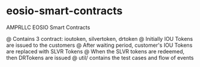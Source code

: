 # eosio-smart-contracts
AMPRLLC EOSIO Smart Contracts

@ Contains 3 contract: ioutoken, silvertoken, drtoken
@ Initially IOU Tokens are issued to the customers 
@ After waiting period, customer's IOU Tokens are replaced with SLVR Tokens
@ When the SLVR tokens are redeemed, then DRTokens are issued 
@ util/ contains the test cases and flow of events

